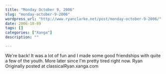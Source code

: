 ```yaml
---
title: "Monday October 9, 2006"
slug: "monday-october-9-2006"
wordpress_url: "http://www.ryanclarke.net/post/monday-october-9-2006/"
date: 2006-10-09
tags: []
categories: ["Xanga"]
description: ""

---
```


We're back!
It was a lot of fun and I made some good friendships with quite a few of the youth. More later since I'm pretty tired right now.
Ryan
Originally posted at classicalRyan.xanga.com
